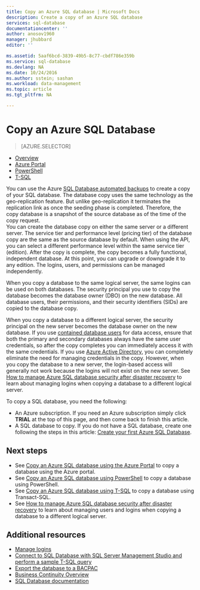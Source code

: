 ```yaml
---
title: Copy an Azure SQL database | Microsoft Docs
description: Create a copy of an Azure SQL database
services: sql-database
documentationcenter: ''
author: anosov1960
manager: jhubbard
editor: ''

ms.assetid: 5aaf6bcd-3839-49b5-8c77-cbdf786e359b
ms.service: sql-database
ms.devlang: NA
ms.date: 10/24/2016
ms.author: sstein; sashan
ms.workload: data-management
ms.topic: article
ms.tgt_pltfrm: NA

---
```

# Copy an Azure SQL Database

> [AZURE.SELECTOR]
- [Overview](/documentation/articles/sql-database-copy/)
- [Azure Portal](/documentation/articles/sql-database-copy/)
- [PowerShell](/documentation/articles/sql-database-copy-powershell/)
- [T-SQL](/documentation/articles/sql-database-copy-transact-sql/)


You can use the Azure [SQL Database automated backups](/documentation/articles/sql-database-automated-backups/) to create a copy of your SQL database. The database copy uses the same technology as the geo-replication feature. But unlike geo-replication it terminates the replication link as once the seeding phase is completed. Therefore, the copy database is a snapshot of the source database as of the time of the copy request.  
You can create the database copy on either the same server or a different server. The service tier and performance level (pricing tier) of the database copy are the same as the source database by default. When using the API, you can select a different performance level within the same service tier (edition). After the copy is complete, the copy becomes a fully functional, independent database. At this point, you can upgrade or downgrade it to any edition. The logins, users, and permissions can be managed independently.  

When you copy a database to the same logical server, the same logins can be used on both databases. The security principal you use to copy the database becomes the database owner (DBO) on the new database. All database users, their permissions, and their security identifiers (SIDs) are copied to the database copy.  

When you copy a database to a different logical server, the security principal on the new server becomes the database owner on the new database. If you use [contained database users](/documentation/articles/sql-database-manage-logins/) for data access, ensure that both the primary and secondary databases always have the same user credentials, so after the copy completes you can immediately access it with the same credentials. If you use [Azure Active Directory](/documentation/articles/active-directory-whatis/), you can completely eliminate the need for managing credentials in the copy. However, when you copy the database to a new server, the login-based access will generally not work because the logins will not exist on the new server. See [How to manage Azure SQL database security after disaster recovery](/documentation/articles/sql-database-geo-replication-security-config/) to learn about managing logins when copying a database to a different logical server. 

To copy a SQL database, you need the following:

- An Azure subscription. If you need an Azure subscription simply click **TRIAL** at the top of this page, and then come back to finish this article.
- A SQL database to copy. If you do not have a SQL database, create one following the steps in this article: [Create your first Azure SQL Database](/documentation/articles/sql-database-get-started/).

## Next steps
- See [Copy an Azure SQL database using the Azure Portal](/documentation/articles/sql-database-copy-portal/) to copy a database using the Azure portal.
- See [Copy an Azure SQL database using PowerShell](/documentation/articles/sql-database-copy-powershell/) to copy a database using PowerShell.
- See [Copy an Azure SQL database using T-SQL](/documentation/articles/sql-database-copy-transact-sql/) to copy a database using Transact-SQL.
- See [How to manage Azure SQL database security after disaster recovery](/documentation/articles/sql-database-geo-replication-security-config/) to learn about managing users and logins when copying a database to a different logical server.

## Additional resources

- [Manage logins](/documentation/articles/sql-database-manage-logins/)
- [Connect to SQL Database with SQL Server Management Studio and perform a sample T-SQL query](/documentation/articles/sql-database-connect-query-ssms/)
- [Export the database to a BACPAC](/documentation/articles/sql-database-export/)
- [Business Continuity Overview](/documentation/articles/sql-database-business-continuity/)
- [SQL Database documentation](/documentation/services/sql-databases/)
